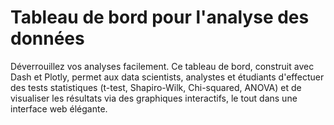 # Tableau de bord pour l'analyse des données 
Déverrouillez vos analyses facilement. 
Ce tableau de bord, construit avec Dash et Plotly, permet aux data scientists, analystes et étudiants d'effectuer des tests statistiques (t-test, Shapiro-Wilk, Chi-squared, ANOVA) et de visualiser les résultats via des graphiques interactifs, le tout dans une interface web élégante.
